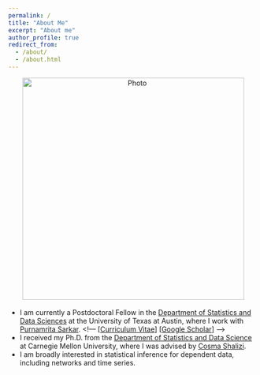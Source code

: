 ```yaml
---
permalink: /
title: "About Me"
excerpt: "About me"
author_profile: true
redirect_from: 
  - /about/
  - /about.html
---
```


<p align="center">
  <img src="https://lantaoyu.github.io/files/lantaoyu_img.jpg?raw=true" alt="Photo" style="width: 450px;"/> 
</p>

* I am currently a Postdoctoral Fellow in the [Department of Statistics and Data Sciences](https://stat.utexas.edu) at the University of Texas at Austin, where I work with [Purnamrita Sarkar](https://psarkar.github.io/). <!–– [[Curriculum Vitae](http://lantaoyu.com/files/lantaoyu_cv.pdf)] [[Google Scholar](https://scholar.google.com/citations?user=Ixg9n-EAAAAJ&hl=en)] ––>
* I received my Ph.D. from the [Department of Statistics and Data Science](https://stat.cmu.edu) at Carnegie Mellon University, where I was advised by [Cosma Shalizi](http://www.stat.cmu.edu/~cshalizi/).  
* I am broadly interested in statistical inference for dependent data, including networks and time series.          


